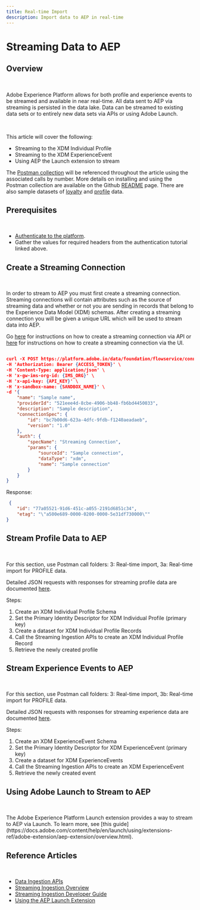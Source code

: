```yaml
---
title: Real-time Import
description: Import data to AEP in real-time
---
```


# Streaming Data to AEP


## Overview

<p>&nbsp;</p>
Adobe Experience Platform allows for both profile and experience events to be streamed and available in near real-time. All data sent to AEP via streaming is persisted in the data lake. Data can be streamed to existing data sets or to entirely new data sets via APIs or using Adobe Launch. 
<p>&nbsp;</p>
This article will cover the following:

* Streaming to the XDM Individual Profile
* Streaming to the XDM ExperienceEvent
* Using AEP the Launch extension to stream

The [Postman collection](https://github.com/Adobe-Marketing-Cloud/exchange-aep-profile-integration-postman) will be referenced throughout the article using the associated calls by number. More details on installing and using the Postman collection are available on the Github [README](https://github.com/Adobe-Marketing-Cloud/exchange-aep-profile-integration-postman/blob/master/README.md) page. There are also sample datasets of [loyalty](https://github.com/Adobe-Marketing-Cloud/exchange-aep-profile-integration-postman/blob/master/AEP%20loyalty%20events.json) and [profile](https://github.com/Adobe-Marketing-Cloud/exchange-aep-profile-integration-postman/blob/master/AEP%20loyalty%20profiles.json) data.


## Prerequisites
<p>&nbsp;</p>

* [Authenticate to the platform](https://docs.adobe.com/content/help/en/experience-platform/tutorials/authentication.html).
* Gather the values for required headers from the authentication tutorial linked above.


## Create a Streaming Connection
<p>&nbsp;</p>

In order to stream to AEP you must first create a streaming connection. Streaming connections will contain attributes such as the source of streaming data and whether or not you are sending in records that belong to the Experience Data Model (XDM) schemas. After creating a streaming connection you will be given a unique URL which will be used to stream data into AEP.

Go [here](https://docs.adobe.com/content/help/en/experience-platform/ingestion/tutorials/create-streaming-connection.html) for instructions on how to create a streaming connection via API or [here](https://docs.adobe.com/content/help/en/experience-platform/ingestion/tutorials/create-streaming-connection-ui.html) for instructions on how to create a streaming connection via the UI.


 ``` JSON

curl -X POST https://platform.adobe.io/data/foundation/flowservice/connections \
 -H 'Authorization: Bearer {ACCESS_TOKEN}' \
 -H 'Content-Type: application/json' \
 -H 'x-gw-ims-org-id: {IMS_ORG}' \
 -H 'x-api-key: {API_KEY}' \
 -H 'x-sandbox-name: {SANDBOX_NAME}' \
 -d '{
     "name": "Sample name",
     "providerId": "521eee4d-8cbe-4906-bb48-fb6bd4450033",
     "description": "Sample description",
     "connectionSpec": {
         "id": "bc7b00d6-623a-4dfc-9fdb-f1240aeadaeb",
         "version": "1.0"
     },
     "auth": {
         "specName": "Streaming Connection",
         "params": {
             "sourceId": "Sample connection",
             "dataType": "xdm",
             "name": "Sample connection"
         }
     }
 }

 ``` 

Response: 

``` JSON
 {
    "id": "77a05521-91d6-451c-a055-2191d6851c34",
    "etag": "\"a500e689-0000-0200-0000-5e31df730000\""
}

```


## Stream Profile Data to AEP

<p>&nbsp;</p>
For this section, use Postman call folders: 3: Real-time import, 3a: Real-time import for PROFILE data.

Detailed JSON requests with responses for streaming profile data are documented [here](https://docs.adobe.com/content/help/en/experience-platform/ingestion/tutorials/streaming-record-data.html).

Steps:

1. Create an XDM Individual Profile Schema
2. Set the Primary Identity Descriptor for XDM Individual Profile (primary key)
3. Create a dataset for XDM Individual Profile Records
4. Call the Streaming Ingestion APIs to create an XDM Individual Profile Record
5. Retrieve the newly created profile


## Stream Experience Events to AEP

<p>&nbsp;</p>
For this section, use Postman call folders: 3: Real-time import, 3b: Real-time import for PROFILE data.

Detailed JSON requests with responses for streaming experience data are documented [here](https://docs.adobe.com/content/help/en/experience-platform/ingestion/tutorials/streaming-time-series-data.html).

Steps:

1. Create an XDM ExperienceEvent Schema
2. Set the Primary Identity Descriptor for XDM ExperienceEvent (primary key)
3. Create a dataset for XDM ExperienceEvents
4. Call the Streaming Ingestion APIs to create an XDM ExperienceEvent
5. Retrieve the newly created event


## Using Adobe Launch to Stream to AEP

<p>&nbsp;</p>
The Adobe Experience Platform Launch extension provides a way to stream to AEP via Launch. To learn more, see [this guide](https://docs.adobe.com/content/help/en/launch/using/extensions-ref/adobe-extension/aep-extension/overview.html).


## Reference Articles
<p>&nbsp;</p>

* [Data Ingestion APIs](https://www.adobe.io/apis/experienceplatform/home/api-reference.html#/acpdr/swagger-specs)
* [Streaming Ingestion Overview](https://www.adobe.io/apis/experienceplatform/home/data-ingestion/data-ingestion-services.html#!api-specification/markdown/narrative/technical_overview/streaming_ingest/streaming_ingest_overview.md)
* [Streaming Ingestion Developer Guide](https://www.adobe.io/apis/experienceplatform/home/data-ingestion/data-ingestion-services.html#!api-specification/markdown/narrative/technical_overview/streaming_ingest/getting_started_with_platform_streaming_ingestion.md)
* [Using the AEP Launch Extension](https://docs.adobe.com/content/help/en/launch/using/extensions-ref/adobe-extension/aep-extension/overview.html)